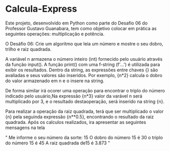 # Calcula-Express
Este projeto, desenvolvido em Python como parte do Desafio 06 do Professor Gustavo Guanabara, tem como objetivo colocar em prática as seguintes operações: multiplicação e potência. 

O Desáfio 06: Crie um algoritmo que leia um número e mostre o seu dobro, trilho e raiz quadrada.

A variável n armazena o número inteiro (int) fornecido pelo usuário através da função input(). A função print() com uma f-string (f'...') é utilizada para exibir os resultados. Dentro da string, as expressões entre chaves {} são avaliadas e seus valores são inseridos. Por exemplo, {n*2} calcula o dobro do valor armazenado em n e o insere na string.

De forma similar irá ocorer uma operação para encontrar o triplo do número indicado pelo usuário,Na expressão {n*3} valor da varável n será multiplicado por 3, e o resultado destaoperação, será inserido na string {n}.

Para realizar a operação da raiz quadrada, terá que ser multiplicado o valor {n} pela seguinda expressão {n**0.5}, encontrando o resultado da raiz quadrada. Após os calculos realizados, ira apresentar as seguintes mensagens na tela

"
Me informe o seu número da sorte: 15
O dobro do número 15 é 30
o triplo do número 15 é 45
A raiz quadrada de15 é 3.873
"
